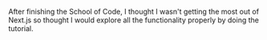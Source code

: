 After finishing the School of Code, I thought I wasn't getting the most out of Next.js so thought I would explore all the functionality properly by doing the tutorial. 
